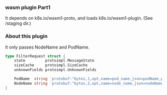 ### wasm plugin Part1

It depends on k8s.io/wasm1-proto, and loads k8s.io/wasm1-plugin. (See /staging dir.)

### About this plugin

It only passes NodeName and PodName.

```go
type FilterRequest struct {
	state         protoimpl.MessageState
	sizeCache     protoimpl.SizeCache
	unknownFields protoimpl.UnknownFields

	PodName  string `protobuf:"bytes,1,opt,name=pod_name,json=podName,proto3" json:"pod_name,omitempty"`
	NodeName string `protobuf:"bytes,2,opt,name=node_name,json=nodeName,proto3" json:"node_name,omitempty"`
}
```